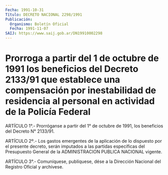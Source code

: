 ```yaml
---
Fecha: 1991-10-31
Título: DECRETO NACIONAL 2298/1991
Publicación:
  Organismo: Boletín Oficial
  Fecha: 1991-11-07
SAIJ: https://www.saij.gob.ar/DN19910002298
---
```

# Prorroga a partir del 1 de octubre de 1991 los beneficios del Decreto 2133/91 que establece una compensación por inestabilidad de residencia al personal en actividad de la Policía Federal

<a id="1"></a>
ARTÍCULO 1°.- Prorróganse a partir del 1° de octubre de 1991, los beneficios del Decreto N° 2133/91.

<a id="2"></a>
ARTÍCULO 2º.- Los gastos emergentes de la aplicación de lo dispuesto por el presente decreto, serán imputados a las partidas específicas del Presupuesto General de la ADMINISTRACION PUBLICA NACIONAL vigente.

<a id="3"></a>
ARTÍCULO 3°.- Comuníquese, publíquese, dése a la Dirección Nacional del Registro Oficial y archívese.